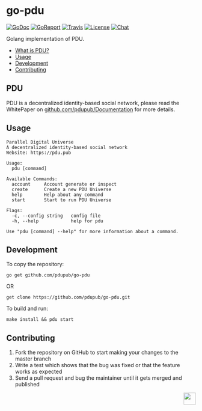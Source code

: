 go-pdu
====
[![GoDoc](https://img.shields.io/badge/godoc-reference-blue.svg)](https://godoc.org/github.com/pdupub/go-pdu)
[![GoReport](https://goreportcard.com/badge/github.com/pdupub/go-pdu)](https://goreportcard.com/report/github.com/pdupub/go-pdu)
[![Travis](https://travis-ci.org/pdupub/go-pdu.svg?branch=master)](https://travis-ci.org/pdupub/go-pdu)
[![License](https://img.shields.io/badge/license-GPL%20v3-blue.svg)](LICENSE)
[![Chat](https://img.shields.io/badge/gitter-Docs%20chat-4AB495.svg)](https://gitter.im/pdupub/go-pdu)

Golang implementation of PDU.


- [What is PDU?](#pdu)
- [Usage](#usage)
- [Development](#development)
- [Contributing](#contributing)

## PDU
PDU is a decentralized identity-based social network, please read the WhitePaper on [github.com/pdupub/Documentation](https://github.com/pdupub/Documentation) for more details.


## Usage

```
Parallel Digital Universe
A decentralized identity-based social network
Website: https://pdu.pub

Usage:
  pdu [command]

Available Commands:
  account     Account generate or inspect
  create      Create a new PDU Universe
  help        Help about any command
  start       Start to run PDU Universe

Flags:
  -c, --config string   config file
  -h, --help            help for pdu

Use "pdu [command] --help" for more information about a command.
```



## Development

To copy the repository:

```
go get github.com/pdupub/go-pdu

```
OR 
```
get clone https://github.com/pdupub/go-pdu.git

```

To build and run:
```
make install && pdu start
```


## Contributing

1. Fork the repository on GitHub to start making your changes to the master branch
2. Write a test which shows that the bug was fixed or that the feature works as expected
3. Send a pull request and bug the maintainer until it gets merged and published


<a href="https://pdu.pub"><img height="32" align="right" src="https://pdu.pub/images/icon.svg"></a>

